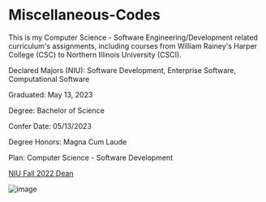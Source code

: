 # Miscellaneous-Codes
This is my Computer Science - Software Engineering/Development related curriculum's assignments, including courses from William Rainey's Harper College (CSC) to Northern Illinois University (CSCI).

Declared Majors (NIU): Software Development, Enterprise Software, Computational Software

Graduated: May 13, 2023

Degree: Bachelor of Science 

Confer Date: 05/13/2023

Degree Honors: Magna Cum Laude 

Plan: Computer Science - Software Development

[NIU Fall 2022 Dean](https://www.niu.edu/emmc/institutional-communications/graduation-deans-lists/fall-2022-deans.shtml)

![image](https://github.com/huangfanglong/Miscellaneous-Codes/assets/89382502/bcd2d62e-91c3-4596-9118-8be6115ada44)
